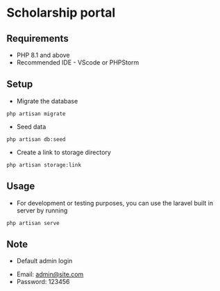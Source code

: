 # Scholarship portal

## Requirements
* PHP 8.1 and above
* Recommended IDE - VScode or PHPStorm

## Setup
* Migrate the database
```shell
php artisan migrate
```
* Seed data
```shell
php artisan db:seed
```
* Create a link to storage directory
```Shell
php artisan storage:link
```

## Usage
* For development or testing purposes, you can use the laravel built in server by running 
```shell
php artisan serve
```

## Note
* Default admin login
- Email: admin@site.com
- Password: 123456
